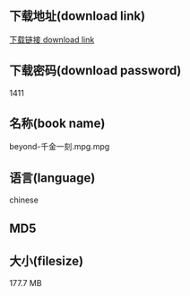 ## 下载地址(download link)
[下载链接 download link](https://voluble-croquembouche-d321dc.netlify.app/?s=beyond-%E5%8D%83%E9%87%91%E4%B8%80%E5%88%BB.mpg)

## 下载密码(download password)
1411

## 名称(book name)
beyond-千金一刻.mpg.mpg

## 语言(language)
chinese

## MD5


## 大小(filesize)
177.7 MB
